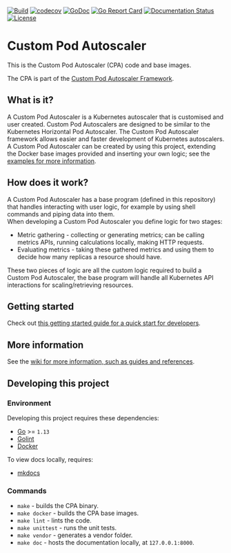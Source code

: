 [![Build](https://github.com/jthomperoo/custom-pod-autoscaler/workflows/main/badge.svg)](https://github.com/jthomperoo/custom-pod-autoscaler/actions)
[![codecov](https://codecov.io/gh/jthomperoo/custom-pod-autoscaler/branch/master/graph/badge.svg)](https://codecov.io/gh/jthomperoo/custom-pod-autoscaler)
[![GoDoc](https://godoc.org/github.com/jthomperoo/custom-pod-autoscaler?status.svg)](https://godoc.org/github.com/jthomperoo/custom-pod-autoscaler)
[![Go Report Card](https://goreportcard.com/badge/github.com/jthomperoo/custom-pod-autoscaler)](https://goreportcard.com/report/github.com/jthomperoo/custom-pod-autoscaler)
[![Documentation Status](https://readthedocs.org/projects/custom-pod-autoscaler/badge/?version=latest)](https://custom-pod-autoscaler.readthedocs.io/en/latest)
[![License](http://img.shields.io/:license-apache-blue.svg)](http://www.apache.org/licenses/LICENSE-2.0.html)
# Custom Pod Autoscaler

This is the Custom Pod Autoscaler (CPA) code and base images.  

The CPA is part of the [Custom Pod Autoscaler Framework](https://custom-pod-autoscaler.readthedocs.io/en/latest).  

## What is it?

A Custom Pod Autoscaler is a Kubernetes autoscaler that is customised and user created. Custom Pod Autoscalers are designed to be similar to the Kubernetes Horizontal Pod Autoscaler. The Custom Pod Autoscaler framework allows easier and faster development of Kubernetes autoscalers.  
A Custom Pod Autoscaler can be created by using this project, extending the Docker base images provided and inserting your own logic; see the [examples for more information](https://github.com/jthomperoo/custom-pod-autoscaler/tree/master/example).  

## How does it work?
A Custom Pod Autoscaler has a base program (defined in this repository) that handles interacting with user logic, for example by using shell commands and piping data into them.  
When developing a Custom Pod Autoscaler you define logic for two stages:

* Metric gathering - collecting or generating metrics; can be calling metrics APIs, running calculations locally, making HTTP requests.
* Evaluating metrics - taking these gathered metrics and using them to decide how many replicas a resource should have.

These two pieces of logic are all the custom logic required to build a Custom Pod Autoscaler, the base program will handle all Kubernetes API interactions for scaling/retrieving resources.

## Getting started

Check out [this getting started guide for a quick start for developers](https://custom-pod-autoscaler.readthedocs.io/en/latest/user-guide/getting-started).

## More information

See the [wiki for more information, such as guides and references](https://custom-pod-autoscaler.readthedocs.io/en/latest/).

## Developing this project
### Environment
Developing this project requires these dependencies:

* [Go](https://golang.org/doc/install) >= `1.13`
* [Golint](https://github.com/golang/lint)
* [Docker](https://docs.docker.com/install/)

To view docs locally, requires:

* [mkdocs](https://www.mkdocs.org/)

### Commands

* `make` - builds the CPA binary.
* `make docker` - builds the CPA base images.
* `make lint` - lints the code.
* `make unittest` - runs the unit tests.
* `make vendor` - generates a vendor folder.
* `make doc` - hosts the documentation locally, at `127.0.0.1:8000`.